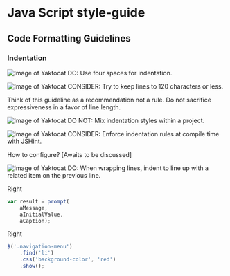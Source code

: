 # Java Script style-guide

## Code Formatting Guidelines

### **Indentation**

![Image of Yaktocat](https://github.com/AleksandrCh/Style-guides/blob/master/images/right25.png?raw=true) DO: Use four spaces for indentation.

![Image of Yaktocat](https://github.com/AleksandrCh/Style-guides/blob/master/images/consider25.png?raw=true) CONSIDER: Try to keep lines to 120 characters or less.

Think of this guideline as a recommendation not a rule. Do not sacrifice expressiveness in a favor of line length.
 
![Image of Yaktocat](https://github.com/AleksandrCh/Style-guides/blob/master/images/wrong25.png?raw=true) DO NOT: Mix indentation styles within a project.

![Image of Yaktocat](https://github.com/AleksandrCh/Style-guides/blob/master/images/consider25.png?raw=true) CONSIDER: Enforce indentation rules at compile time with JSHint.

How to configure? [Awaits to be discussed]
 
![Image of Yaktocat](https://github.com/AleksandrCh/Style-guides/blob/master/images/right25.png?raw=true) DO: When wrapping lines, indent to line up with a related item on the previous line.

Right
 
```javascript 
var result = prompt(
    aMessage,
    aInitialValue,
    aCaption);
```
    
Right
 
```javascript
$('.navigation-menu')
    .find('li')
    .css('background-color', 'red')
    .show();
```
